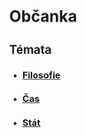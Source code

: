 # Občanka

## Témata

- ### [Filosofie](/subjects/ona/filosofie.md)
- ### [Čas](/subjects/ona/cas.md)
- ### [Stát](/subjects/ona/stat.md)